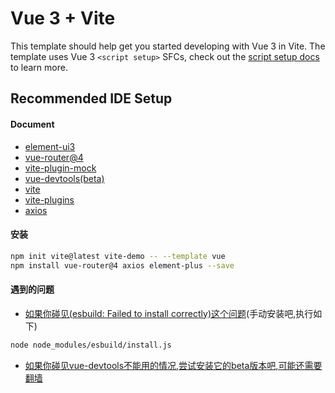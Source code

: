 # Vue 3 + Vite

This template should help get you started developing with Vue 3 in Vite. The template uses Vue 3 `<script setup>` SFCs, check out the [script setup docs](https://v3.vuejs.org/api/sfc-script-setup.html#sfc-script-setup) to learn more.

## Recommended IDE Setup


#### Document
- [element-ui3](https://element-plus.gitee.io/#/zh-CN/component/quickstart)
- [vue-router@4](https://next.router.vuejs.org/zh/introduction.html)
- [vite-plugin-mock](https://github.com/anncwb/vite-plugin-mock)
- [vue-devtools(beta)](https://chrome.google.com/webstore/detail/vuejs-devtools/ljjemllljcmogpfapbkkighbhhppjdbg)
- [vite](https://cn.vitejs.dev)
- [vite-plugins](https://github.com/vitejs/awesome-vite#plugins)
- [axios](https://www.kancloud.cn/yunye/axios/234845)

#### 安装
```bash
npm init vite@latest vite-demo -- --template vue
npm install vue-router@4 axios element-plus --save
```


#### 遇到的问题

- [如果你碰见(esbuild: Failed to install correctly)这个问题](https://blog.csdn.net/m0_37682004/article/details/115001613)(手动安装吧,执行如下)
```bash
node node_modules/esbuild/install.js
```

- [如果你碰见vue-devtools不能用的情况,尝试安装它的beta版本吧,可能还需要翻墙](https://chrome.google.com/webstore/detail/vuejs-devtools/ljjemllljcmogpfapbkkighbhhppjdbg)
